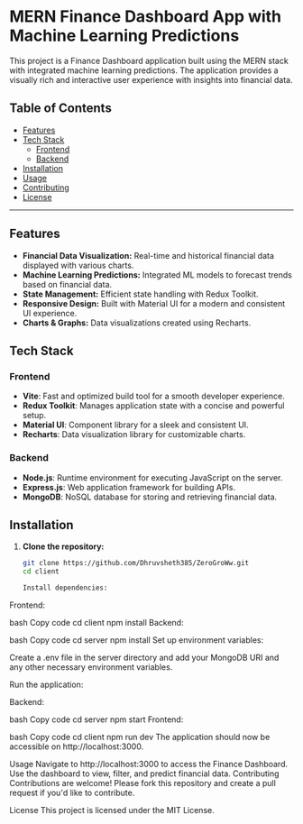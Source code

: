 # MERN Finance Dashboard App with Machine Learning Predictions

This project is a Finance Dashboard application built using the MERN stack with integrated machine learning predictions. The application provides a visually rich and interactive user experience with insights into financial data.

## Table of Contents
- [Features](#features)
- [Tech Stack](#tech-stack)
  - [Frontend](#frontend)
  - [Backend](#backend)
- [Installation](#installation)
- [Usage](#usage)
- [Contributing](#contributing)
- [License](#license)

---

## Features

- **Financial Data Visualization:** Real-time and historical financial data displayed with various charts.
- **Machine Learning Predictions:** Integrated ML models to forecast trends based on financial data.
- **State Management:** Efficient state handling with Redux Toolkit.
- **Responsive Design:** Built with Material UI for a modern and consistent UI experience.
- **Charts & Graphs:** Data visualizations created using Recharts.

## Tech Stack

### Frontend

- **Vite**: Fast and optimized build tool for a smooth developer experience.
- **Redux Toolkit**: Manages application state with a concise and powerful setup.
- **Material UI**: Component library for a sleek and consistent UI.
- **Recharts**: Data visualization library for customizable charts.

### Backend

- **Node.js**: Runtime environment for executing JavaScript on the server.
- **Express.js**: Web application framework for building APIs.
- **MongoDB**: NoSQL database for storing and retrieving financial data.

## Installation

1. **Clone the repository:**
   ```bash
   git clone https://github.com/Dhruvsheth385/ZeroGroWw.git
   cd client

   Install dependencies:

Frontend:

bash
Copy code
cd client
npm install
Backend:

bash
Copy code
cd server
npm install
Set up environment variables:

Create a .env file in the server directory and add your MongoDB URI and any other necessary environment variables.

Run the application:

Backend:

bash
Copy code
cd server
npm start
Frontend:

bash
Copy code
cd client
npm run dev
The application should now be accessible on http://localhost:3000.

Usage
Navigate to http://localhost:3000 to access the Finance Dashboard.
Use the dashboard to view, filter, and predict financial data.
Contributing
Contributions are welcome! Please fork this repository and create a pull request if you'd like to contribute.

License
This project is licensed under the MIT License.
